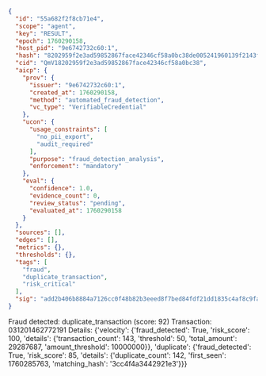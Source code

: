 ```json
{
  "id": "55a682f2f8cb71e4",
  "scope": "agent",
  "key": "RESULT",
  "epoch": 1760290158,
  "host_pid": "9e6742732c60:1",
  "hash": "8202959f2e3ad59852867face42346cf58a0bc38de005241960139f2143fd617",
  "cid": "QmV18202959f2e3ad59852867face42346cf58a0bc38",
  "aicp": {
    "prov": {
      "issuer": "9e6742732c60:1",
      "created_at": 1760290158,
      "method": "automated_fraud_detection",
      "vc_type": "VerifiableCredential"
    },
    "ucon": {
      "usage_constraints": [
        "no_pii_export",
        "audit_required"
      ],
      "purpose": "fraud_detection_analysis",
      "enforcement": "mandatory"
    },
    "eval": {
      "confidence": 1.0,
      "evidence_count": 0,
      "review_status": "pending",
      "evaluated_at": 1760290158
    }
  },
  "sources": [],
  "edges": [],
  "metrics": {},
  "thresholds": {},
  "tags": [
    "fraud",
    "duplicate_transaction",
    "risk_critical"
  ],
  "sig": "add2b406b8884a7126cc0f48b82b3eeed8f7bed84fdf21dd1835c4af8c9fae0d"
}
```

Fraud detected: duplicate_transaction (score: 92)
Transaction: 031201462772191
Details: {'velocity': {'fraud_detected': True, 'risk_score': 100, 'details': {'transaction_count': 143, 'threshold': 50, 'total_amount': 29287687, 'amount_threshold': 10000000}}, 'duplicate': {'fraud_detected': True, 'risk_score': 85, 'details': {'duplicate_count': 142, 'first_seen': 1760285763, 'matching_hash': '3cc4f4a3442921e3'}}}